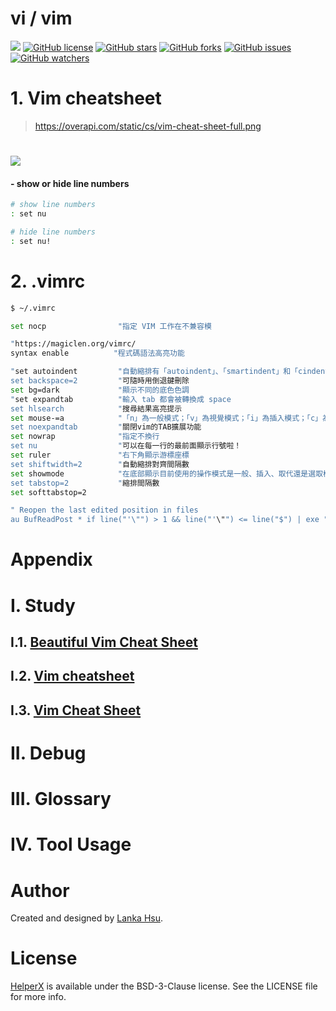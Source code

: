 # vi / vim
[![](https://img.shields.io/badge/Powered%20by-lankahsu%20-brightgreen.svg)](https://github.com/lankahsu520/HelperX)
[![GitHub license][license-image]][license-url]
[![GitHub stars][stars-image]][stars-url]
[![GitHub forks][forks-image]][forks-url]
[![GitHub issues][issues-image]][issues-image]
[![GitHub watchers][watchers-image]][watchers-image]

[license-image]: https://img.shields.io/github/license/lankahsu520/HelperX.svg
[license-url]: https://github.com/lankahsu520/HelperX/blob/master/LICENSE
[stars-image]: https://img.shields.io/github/stars/lankahsu520/HelperX.svg
[stars-url]: https://github.com/lankahsu520/HelperX/stargazers
[forks-image]: https://img.shields.io/github/forks/lankahsu520/HelperX.svg
[forks-url]: https://github.com/lankahsu520/HelperX/network
[issues-image]: https://img.shields.io/github/issues/lankahsu520/HelperX.svg
[issues-url]: https://github.com/lankahsu520/HelperX/issues
[watchers-image]: https://img.shields.io/github/watchers/lankahsu520/HelperX.svg
[watchers-url]: https://github.com/lankahsu520/HelperX/watchers

# 1. Vim cheatsheet

> https://overapi.com/static/cs/vim-cheat-sheet-full.png

# ![](https://overapi.com/static/cs/vim-cheat-sheet-full.png)

#### - show or hide line numbers

```bash
# show line numbers
: set nu

# hide line numbers
: set nu!
```
# 2. .vimrc

```bash
$ ~/.vimrc
```


```bash
set nocp                "指定 VIM 工作在不兼容模

"https://magiclen.org/vimrc/
syntax enable          "程式碼語法高亮功能

"set autoindent         "自動縮排有「autoindent」、「smartindent」和「cindent」
set backspace=2         "可隨時用倒退鍵刪除
set bg=dark             "顯示不同的底色色調
"set expandtab          "輸入 tab 都會被轉換成 space
set hlsearch            "搜尋結果高亮提示
set mouse-=a            "「n」為一般模式；「v」為視覺模式；「i」為插入模式；「c」為命令列模式；「a」為所有模式
set noexpandtab         "關閉vim的TAB擴展功能
set nowrap              "指定不換行
set nu                  "可以在每一行的最前面顯示行號啦！
set ruler               "右下角顯示游標座標
set shiftwidth=2        "自動縮排對齊間隔數
set showmode            "在底部顯示目前使用的操作模式是一般、插入、取代還是選取模式
set tabstop=2           "縮排間隔數
set softtabstop=2

" Reopen the last edited position in files
au BufReadPost * if line("'\"") > 1 && line("'\"") <= line("$") | exe "normal! g'\"" | endif

```

# Appendix

# I. Study

## I.1. [Beautiful Vim Cheat Sheet](https://vimcheatsheet.com)

## I.2. [Vim cheatsheet](https://quickref.me/vim.html)

## I.3. [Vim Cheat Sheet](https://vim.rtorr.com/)

# II. Debug

# III. Glossary

# IV. Tool Usage

# Author

Created and designed by [Lanka Hsu](lankahsu@gmail.com).

# License

[HelperX](https://github.com/lankahsu520/HelperX) is available under the BSD-3-Clause license. See the LICENSE file for more info.

